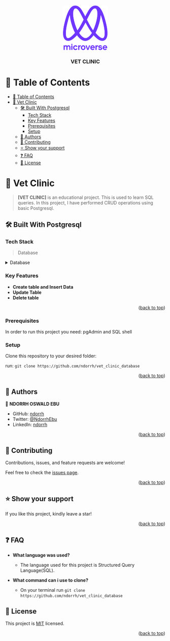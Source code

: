 <a name="readme-top"></a>

<div align="center">
  <img src="murple_logo.png" alt="logo" width="140"  height="auto" />
  <br/>

  <h3><b>VET CLINIC</b></h3>

</div>

# 📗 Table of Contents

- [📗 Table of Contents](#-table-of-contents)
- [📖 Vet Clinic ](#-vet-clinic-)
  - [🛠 Built With Postgresql](#-built-with-postgresql)
    - [Tech Stack ](#tech-stack-)
    - [Key Features ](#key-features-)
    - [Prerequisites](#prerequisites)
    - [Setup](#setup)
  - [👥 Authors ](#-authors-)
  - [🤝 Contributing ](#-contributing-)
  - [⭐️ Show your support ](#️-show-your-support-)
  - [❓ FAQ ](#-faq-)
  - [📝 License ](#-license-)

# 📖 Vet Clinic <a name="about-project"></a>

> **[VET CLINIC]** is an educational project. This is used to learn SQL queries. In this project, I have performed CRUD operations using basic Postgresql.

## 🛠 Built With <a name="built-with">Postgresql</a>

### Tech Stack <a name="tech-stack"></a>

> Database

<details>
<summary>Database</summary>
  <ul>
    <li><a href="https://www.postgresql.org/">PostgreSQL</a></li>
  </ul>
</details>

### Key Features <a name="key-features"></a>

- **Create table and Insert Data**
- **Update Table**
- **Delete table**

<p align="right">(<a href="#readme-top">back to top</a>)</p>

### Prerequisites

In order to run this project you need: pgAdmin and SQL shell

### Setup

Clone this repository to your desired folder:

run: `git clone https://github.com/ndorrh/vet_clinic_database`

<p align="right">(<a href="#readme-top">back to top</a>)</p>

## 👥 Authors <a name="authors"></a>

👤 **NDORRH OSWALD EBU**

- GitHub: [ndorrh](https://github.com/ndorrh)
- Twitter: [@NdorrhEbu](https://twitter.com/NdorrhEbu)
- LinkedIn: [ndorrh](https://linkedin.com/in/ndorrhoswaldebu)

<p align="right">(<a href="#readme-top">back to top</a>)</p>

## 🤝 Contributing <a name="contributing"></a>

Contributions, issues, and feature requests are welcome!

Feel free to check the [issues page](https://github.com/ndorrh/vet_clinic_database/issues).

<p align="right">(<a href="#readme-top">back to top</a>)</p>

## ⭐️ Show your support <a name="support"></a>

If you like this project, kindly leave a star! 

<p align="right">(<a href="#readme-top">back to top</a>)</p>

## ❓ FAQ <a name="faq"></a>

- **What language was used?**

  - The language used for this project is Structured Query Language(SQL).

- **What command can i use to clone?**

  - On your terminal run `git clone https://github.com/ndorrh/vet_clinic_database`


## 📝 License <a name="license"></a>

This project is [MIT](./MIT.md) licensed.

<p align="right">(<a href="#readme-top">back to top</a>)</p>